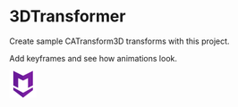 3DTransformer
=============

Create sample CATransform3D transforms with this project.

Add keyframes and see how animations look.


![alt text](https://github.com/adam-p/markdown-here/raw/master/src/common/images/icon48.png "Logo Title Text 1")
